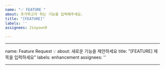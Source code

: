 ```yaml
---
name: "✅ FEATURE "
about: 추가하고자 하는 기능을 입력해주세요.
title: "[FEATURE]"
labels: ''
assignees: Jinyoun9

---
```


---
name: Feature Request 💡
about: 새로운 기능을 제안하세요
title: "[FEATURE] 제목을 입력하세요"
labels: enhancement
assignees: ''

---
